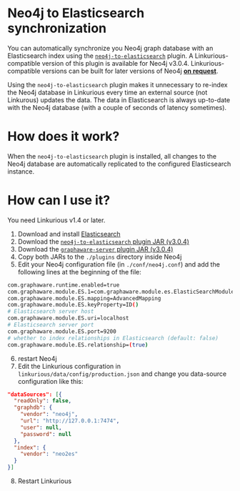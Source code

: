 # Neo4j to Elasticsearch synchronization

You can automatically synchronize you Neo4j graph database with an Elasticsearch index using the [`neo4j-to-elasticsearch`](https://github.com/graphaware/neo4j-to-elasticsearch) plugin.
A Linkurious-compatible version of this plugin is available for Neo4j v3.0.4.
Linkurious-compatible versions can be built for later versions of Neo4j [**on request**](support@linkurio.us).

Using the `neo4j-to-elasticsearch` plugin makes it unnecessary to re-index the Neo4j database in Linkurious every time an external source (not Linkurous) updates the data. The data in Elasticsearch is always up-to-date with the Neo4j database (with a couple of seconds of latency sometimes).

How does it work?
==
When the `neo4j-to-elasticsearch` plugin is installed, all changes to the Neo4j database are automatically replicated to the configured Elasticsearch instance.

How can I use it?
==
You need Linkurious v1.4 or later.
1. Download and install [Elasticsearch](https://www.elastic.co/downloads/elasticsearch)
2. Download the [`neo4j-to-elasticsearch` plugin JAR (v3.0.4)](https://dl.dropboxusercontent.com/u/20754236/graphaware-neo4j-to-elasticsearch-3.0.4.43.7-SNAPSHOT.jar)
3. Download the [`graphaware-server` plugin JAR (v3.0.4)](http://products.graphaware.com/download/framework-server-community/graphaware-server-community-all-3.0.4.43.jar)
4. Copy both JARs to the `./plugins` directory inside Neo4j
5. Edit your Neo4j configuration file (in `./conf/neo4j.conf`) and add the following lines at the beginning of the file:
```sh
com.graphaware.runtime.enabled=true
com.graphaware.module.ES.1=com.graphaware.module.es.ElasticSearchModuleBootstrapper
com.graphaware.module.ES.mapping=AdvancedMapping
com.graphaware.module.ES.keyProperty=ID()
# Elasticsearch server host
com.graphaware.module.ES.uri=localhost
# Elasticsearch server port
com.graphaware.module.ES.port=9200
# whether to index relationships in Elasticsearch (default: false)
com.graphaware.module.ES.relationship=(true)
```
6. restart Neo4j
7. Edit the Linkurious configuration in `linkurious/data/config/production.json` and change you data-source configuration like this:
```JSON
"dataSources": [{
  "readOnly": false,
  "graphdb": {
    "vendor": "neo4j",
    "url": "http://127.0.0.1:7474",
    "user": null,
    "password": null
  },
  "index": {
    "vendor": "neo2es"
  }
}]
```
8. Restart Linkurious


